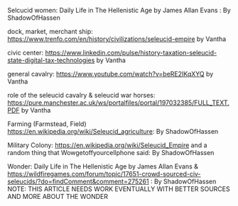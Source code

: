 Selcucid women: Daily Life in The Hellenistic Age by James Allan Evans : By ShadowOfHassen

dock, market, merchant ship:
https://www.trenfo.com/en/history/civilizations/seleucid-empire
by Vantha

civic center:
https://www.linkedin.com/pulse/history-taxation-seleucid-state-digital-tax-technologies
by Vantha

general cavalry: https://www.youtube.com/watch?v=beRE2IKqXYQ by Vantha

role of the seleucid cavalry & seleucid war horses: https://pure.manchester.ac.uk/ws/portalfiles/portal/197032385/FULL_TEXT.PDF by Vantha

Farming (Farmstead, Field) https://en.wikipedia.org/wiki/Seleucid_agriculture: By ShadowOfHassen

Military Colony: https://en.wikipedia.org/wiki/Seleucid_Empire and a random thing that Wowgetoffyourcellphone said: By ShadowOfHassen

Wonder:  Daily Life in The Hellenistic Age by James Allan Evans & https://wildfiregames.com/forum/topic/17651-crowd-sourced-civ-seleucids/?do=findComment&comment=275261 : By ShadowOfHassen NOTE: THIS ARTICLE NEEDS WORK EVENTUALLY WITH BETTER SOURCES AND MORE ABOUT THE WONDER
